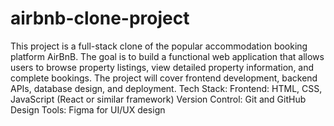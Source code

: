 # airbnb-clone-project
This project is a full-stack clone of the popular accommodation booking platform AirBnB. The goal is to build a functional web application that allows users to browse property listings, view detailed property information, and complete bookings. The project will cover frontend development, backend APIs, database design, and deployment.
Tech Stack:
Frontend: HTML, CSS, JavaScript (React or similar framework)
Version Control: Git and GitHub
Design Tools: Figma for UI/UX design
